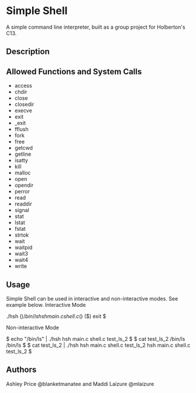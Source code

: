 # Simple Shell
A simple command line interpreter, built as a group project for Holberton's
C13.

## Description

## Allowed Functions and System Calls
* access
* chdir
* close
* closedir
* execve
* exit
* _exit
* fflush
* fork
* free
* getcwd
* getline
* isatty
* kill
* malloc
* open
* opendir
* perror
* read
* readdir
* signal
* stat
* lstat
* fstat
* strtok
* wait
* waitpid
* wait3
* wait4
* write

## Usage
Simple Shell can be used in interactive and non-interactive modes. See example below.
Interactive Mode
>
./hsh
($) /bin/ls
hsh main.c shell.c
($)
($) exit
$

Non-interactive Mode
>
$ echo "/bin/ls" | ./hsh
hsh main.c shell.c test_ls_2
$
$ cat test_ls_2
/bin/ls
/bin/ls
$
$ cat test_ls_2 | ./hsh
hsh main.c shell.c test_ls_2
hsh main.c shell.c test_ls_2
$


## Authors
Ashley Price @blanketmanatee and Maddi Laizure @mlaizure